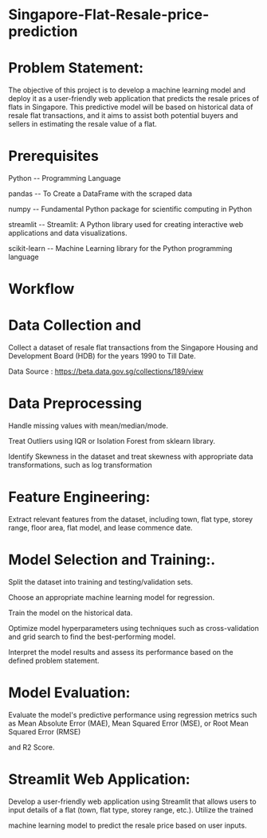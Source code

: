# Singapore-Flat-Resale-price-prediction

# Problem Statement:

The objective of this project is to develop a machine learning model and deploy it as a user-friendly web application that predicts the resale prices of flats in Singapore. This predictive model will be based on historical data of resale flat transactions, and it aims to assist both potential buyers and sellers in estimating the resale value of a flat.

# Prerequisites

Python -- Programming Language

pandas -- To Create a DataFrame with the scraped data

numpy -- Fundamental Python package for scientific computing in Python

streamlit -- Streamlit: A Python library used for creating interactive web applications and data visualizations.

scikit-learn -- Machine Learning library for the Python programming language

# Workflow

# Data Collection and 

Collect a dataset of resale flat transactions from the Singapore Housing and Development Board (HDB) for the years 1990 to Till Date.

Data Source : https://beta.data.gov.sg/collections/189/view

# Data Preprocessing

Handle missing values with mean/median/mode.

Treat Outliers using IQR or Isolation Forest from sklearn library.

Identify Skewness in the dataset and treat skewness with appropriate data transformations, such as log transformation

# Feature Engineering: 

Extract relevant features from the dataset, including town, flat type, storey range, floor area, flat model, and lease commence date.

# Model Selection and Training:.

Split the dataset into training and testing/validation sets.

Choose an appropriate machine learning model for regression.

Train the model on the historical data.

Optimize model hyperparameters using techniques such as cross-validation and grid search to find the best-performing model.

Interpret the model results and assess its performance based on the defined problem statement.

# Model Evaluation: 

Evaluate the model's predictive performance using regression metrics such as Mean Absolute Error (MAE), Mean Squared Error (MSE), or Root Mean Squared Error (RMSE)

and R2 Score.

# Streamlit Web Application: 

Develop a user-friendly web application using Streamlit that allows users to input details of a flat (town, flat type, storey range, etc.). Utilize the trained

machine learning model to predict the resale price based on user inputs.
